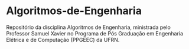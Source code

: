 # Algoritmos-de-Engenharia
Repositório da disciplina Algoritmos de Engenharia, ministrada pelo Professor Samuel Xavier no Programa de Pós Graduação em Engenharia Elétrica e de Computação (PPGEEC) da UFRN.
